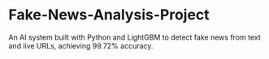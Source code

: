 # Fake-News-Analysis-Project
An AI system built with Python and LightGBM to detect fake news from text and live URLs, achieving 99.72% accuracy.
